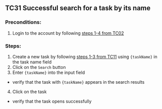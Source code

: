 ## TC31 Successful search for a task by its name
### Preconditions:
1. Login to the account by following [steps 1-4 from TC02](TC02.md)
### Steps:
1. Create a new task by following [steps 1-3 from TC11](TC11.md) using `{taskName}` in the task name field
2. Click on the `Search` button
3. Enter `{taskName}` into the input field
* verify that the task with `{taskName}` appears in the search results
4. Click on the task
* verify that the task opens successfully